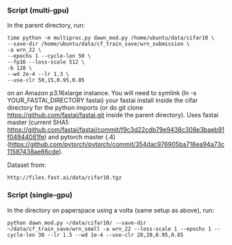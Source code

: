 ### Script (multi-gpu)

In the parent directory, run:

    time python -m multiproc.py dawn_mod.py /home/ubuntu/data/cifar10 \
    --save-dir /home/ubuntu/data/cf_train_save/wrn_submission \
    -a wrn_22 \
    --epochs 1 --cycle-len 50 \
    --fp16 --loss-scale 512 \
    -b 128 \
    --wd 2e-4 --lr 1.3 \
    --use-clr 50,15,0.95,0.85

on an Amazon p3.16xlarge instance.  You will need to symlink (ln -s YOUR_FASTAI_DIRECTORY fastai) your fastai install inside the cifar directory for the python imports (or do git clone https://github.com/fastai/fastai.git inside the parent directory).  Uses fastai master (current SHA1: https://github.com/fastai/fastai/commit/f9c3d22cdb79e9438c308e3baeb91f04944081fe) and pytorch master (.4) (https://github.com/pytorch/pytorch/commit/354dac976905ba718ea94a73c11587438ae86cde).

Dataset from:

    http://files.fast.ai/data/cifar10.tgz

### Script (single-gpu)

In the directory on paperspace using a volta (same setup as above), run:

    python dawn_mod.py ~/data/cifar10/ --save-dir ~/data/cf_train_save/wrn_small -a wrn_22 --loss-scale 1 --epochs 1 --cycle-len 30 --lr 1.5 --wd 1e-4 --use-clr 20,20,0.95,0.85
